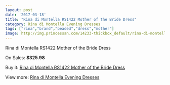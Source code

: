 ```yaml
---
layout: post
date: '2017-03-18'
title: "Rina di Montella RS1422 Mother of the Bride Dress"
category: Rina di Montella Evening Dresses
tags: ["rina","brand","beaded","dress","mother"]
image: http://img.princessan.com/14233-thickbox_default/rina-di-montella-rs1422-mother-of-the-bride-dress.jpg
---
```

Rina di Montella RS1422 Mother of the Bride Dress

On Sales: **$325.98**
<a href="https://www.princessan.com/en/rina-di-montella-evening-dresses/6665-rina-di-montella-rs1422-mother-of-the-bride-dress.html"><amp-img layout="responsive" width="600" height="600" src="//img.princessan.com/14233-thickbox_default/rina-di-montella-rs1422-mother-of-the-bride-dress.jpg" alt="Rina di Montella RS1422 Mother of the Bride Dress 0" /></a>
<a href="https://www.princessan.com/en/rina-di-montella-evening-dresses/6665-rina-di-montella-rs1422-mother-of-the-bride-dress.html"><amp-img layout="responsive" width="600" height="600" src="//img.princessan.com/14234-thickbox_default/rina-di-montella-rs1422-mother-of-the-bride-dress.jpg" alt="Rina di Montella RS1422 Mother of the Bride Dress 1" /></a>

Buy it: [Rina di Montella RS1422 Mother of the Bride Dress](https://www.princessan.com/en/rina-di-montella-evening-dresses/6665-rina-di-montella-rs1422-mother-of-the-bride-dress.html "Rina di Montella RS1422 Mother of the Bride Dress")

View more: [Rina di Montella Evening Dresses](https://www.princessan.com/en/53-rina-di-montella-evening-dresses "Rina di Montella Evening Dresses")